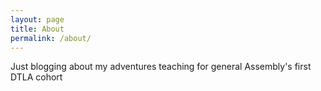 ```yaml
---
layout: page
title: About
permalink: /about/
---
```


Just blogging about my adventures teaching for general Assembly's first DTLA cohort

